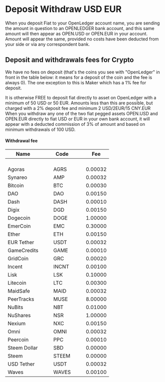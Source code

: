 # Deposit Withdraw USD EUR

When you deposit Fiat to your OpenLedger account name, you are sending the amount in question to an OPENLEDGER bank account, and this same amount will then appear as OPEN.USD or OPEN.EUR in your account. Amount will appear the same, provided no costs have been deducted from your side or via any correspondent bank. 

## Deposit and withdrawals fees for Crypto

We have no fees on deposit (that's the coins you see with "OpenLedger" in front in the table below: it means for a deposit of the coin and the fee is always 0). The one exception to this is Maker which has a 1% fee for deposit.

It is otherwise FREE to deposit fiat directly to asset on OpenLedger with a minimum of 50 USD or 50 EUR. Amounts less than this are possible, but charged with a 2% deposit fee and minimum 2 USD/2EUR/15 CNY.EUR When you withdraw any one of the two fiat pegged assets OPEN.USD and OPEN.EUR directly to fiat USD or EUR in your own bank account, it will appear with a deducted commission of 3% of amount and based on minimum withdrawals of 100 USD.

#### Withdrawal fee

|Name |  `  `  | Code |  `  `  |Fee |
|---|---|---|---|---|
|  `  `  |  `  `  | `  ` |  `  `  | `  `  |
|Agoras	|  `  `  | AGRS |  `  `  |0.00032 |
|Synareo  |  `  `  | AMP |  `  `  |0.00032 |
|Bitcoin  |  `  `  | BTC |  `  `  |0.00030 |
|DAO |  `  `  | DAO |  `  `  |0.00150 |
|Dash |  `  `  | DASH |  `  `  |0.00010 |
|Digix |  `  `  | DGD |  `  `  |0.00150 |
|Dogecoin |  `  `  | DOGE |  `  `  |1.00000 |
|EmerCoin |  `  `  | EMC |  `  `  |0.30000 |
|Ether |  `  `  | ETH |  `  `  |0.00150 |
|EUR Tether |  `  `  | USDT |  `  `  |0.00032 |
|GameCredits |  `  `  | GAME |  `  `  |0.00010 |
|GridCoin |  `  `  | GRC |  `  `  |0.00020 |
|Incent |  `  `  | INCNT |  `  `  |0.00100 |
|Lisk |  `  `  | LSK |  `  `  |0.10000 |
|Litecoin |  `  `  | LTC |  `  `  |0.00300 |
|MaidSafe |  `  `  | MAID |  `  `  |0.00032 |
|PeerTracks |  `  `  | MUSE |  `  `  |8.00000 |
|NuBits |  `  `  | NBT |  `  `  |0.01000 |
|NuShares |  `  `  | NSR |  `  `  |1.00000 |
|Nexium |  `  `  | NXC |  `  `  |0.00150 |
|Omni |  `  `  | OMNI |  `  `  |0.00032 |
|Peercoin |  `  `  | PPC |  `  `  |0.00010 |
|Steem Dollar |  `  `  | SBD |  `  `  |0.00000 |
|Steem |  `  `  | STEEM |  `  `  |0.00000 |
|USD Tether |  `  `  | USDT |  `  `  |0.00032 |
|Waves |  `  `  | WAVES |  `  `  |0.00100 |


